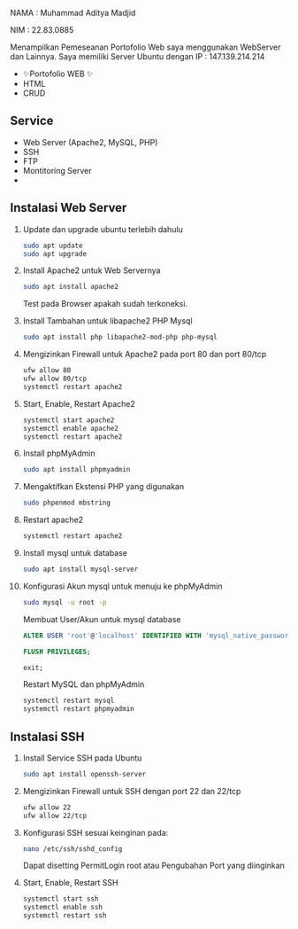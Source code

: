 NAMA  : Muhammad Aditya Madjid

NIM   : 22.83.0885

Menampilkan Pemeseanan Portofolio Web saya menggunakan WebServer dan Lainnya.
Saya memiliki Server Ubuntu dengan IP : 147.139.214.214

- ✨Portofolio WEB ✨
- HTML
- CRUD

## Service

- Web Server (Apache2, MySQL, PHP)
- SSH
- FTP
- Montitoring Server
- 

## Instalasi Web Server

1. Update dan upgrade ubuntu terlebih dahulu
   ```bash
   sudo apt update
   sudo apt upgrade 
   ```

2. Install Apache2 untuk Web Servernya
   ```bash
   sudo apt install apache2
   ```
   Test pada Browser apakah sudah terkoneksi.

3. Install Tambahan untuk libapache2 PHP Mysql
   ```bash
   sudo apt install php libapache2-mod-php php-mysql
   ```

4. Mengizinkan Firewall untuk Apache2 pada port 80 dan port 80/tcp
   ```bash
   ufw allow 80
   ufw allow 80/tcp
   systemctl restart apache2
   ```

5. Start, Enable, Restart Apache2
   ```bash
   systemctl start apache2
   systemctl enable apache2
   systemctl restart apache2
   ```

6. Install phpMyAdmin
   ```bash
   sudo apt install phpmyadmin
   ```

7. Mengaktifkan Ekstensi PHP yang digunakan
   ```bash
   sudo phpenmod mbstring
   ```

8. Restart apache2
   ```bash
   systemctl restart apache2
   ```

9. Install mysql untuk database
   ```bash
   sudo apt install mysql-server
   ```

10. Konfigurasi Akun mysql untuk menuju ke phpMyAdmin
    ```bash
    sudo mysql -u root -p
    ```

    Membuat User/Akun untuk mysql database
    ```sql
    ALTER USER 'root'@'localhost' IDENTIFIED WITH 'mysql_native_password' BY 'isikan_password' ;
    ```
    ```sql
    FLUSH PRIVILEGES;
    ```
    ```sql
    exit;
    ```

    Restart MySQL dan phpMyAdmin
    ```bash
    systemctl restart mysql
    systemctl restart phpmyadmin
    ```

## Instalasi SSH

1. Install Service SSH pada Ubuntu
   ```bash
   sudo apt install openssh-server
   ```

2. Mengizinkan Firewall untuk SSH dengan port 22 dan 22/tcp
   ```bash
   ufw allow 22
   ufw allow 22/tcp
   ```

3. Konfigurasi SSH sesuai keinginan pada:
   ```bash
   nano /etc/ssh/sshd_config
   ```
   Dapat disetting PermitLogin root atau Pengubahan Port yang diinginkan

4. Start, Enable, Restart SSH
   ```bash
   systemctl start ssh
   systemctl enable ssh
   systemctl restart ssh
   ```



    


    
